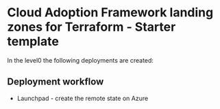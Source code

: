 # Cloud Adoption Framework landing zones for Terraform - Starter template

In the level0 the following deployments are created:

## Deployment workflow

- Launchpad - create the remote state on Azure